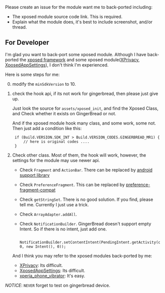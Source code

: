 Please create an issue for the module want me to back-ported including:

- The xposed module source code link. This is required.
- Explain what the module does, it's best to include screenshot, and/or thread.


## For Developer

I'm glad you want to back-port some xposed module. Although I have back-ported the [xposed framework](https://github.com/liudongmiao/XposedInstaller) and some xposed module([XPrivacy](http://github.com/liudongmiao/XPrivacy), [XposedAppSettings](https://github.com/liudongmiao/XposedAppSettings)), I don't think I'm experienced.

Here is some steps for me:

0. modify the `minSdkVersion` to 10.

1. check the hook api, if its not work for gingerbread, then please just give up.

   Just look the source for `assets/xposed_init`, and find the Xposed Class, and Check whether it exists on GingerBread or not.

   And if the xposed module hook many class, and some work, some not. Then just add a condition like this:

        if (Build.VERSION.SDK_INT > Build.VERSION_CODES.GINGERBREAD_MR1) {
            // here is original codes ....
        }

2. Check other class. Most of them, the hook will work, however, the settings for the module may use newer api.

   - Check `Fragment` and `ActionBar`. There can be replaced by [android support library](http://developer.android.com/tools/support-library/index.html)

   - Check `PreferenceFragment`. This can be replaced by [preference-fragment-compat](https://github.com/liudongmiao/preference-fragment-compat)

   - Check `getStringSet`. There is no good solution. If you find, please tell me. Currently I just use a trick.

   - Check `ArrayAdapter.addAll`.

   - Check `NotificationBuilder`. GingerBread doesn't support empty Intent. So if there is no intent, just add one.

            NotificationBuilder.setContentIntent(PendingIntent.getActivity(context, 0, new Intent(), 0));

   And I think you may refer to the xposed modules back-ported by me:

   - [XPrivacy](http://github.com/liudongmiao/XPrivacy): Its difficult.
   - [XposedAppSettings](http://github.com/liudongmiao/XposedAppSettings): Its difficult.
   - [xperia_phone_vibrator](https://github.com/liudongmiao/xperia_phone_vibrator/compare/itandy:master...master): It's easy.

*NOTICE*:  `NEVER` forget to test on gingerbread device.
